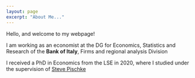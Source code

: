 ```yaml
---
layout: page
excerpt: "About Me..."
---
```


Hello, and welcome to my webpage! 

I am working as an economist at the DG for Economics, Statistics and Research of the **Bank of Italy**, Firms and regional analysis Division  

I received a PhD in Economics from the LSE in 2020, where I studied under the supervision of [Steve Pischke](https://personal.lse.ac.uk/pischke/)



